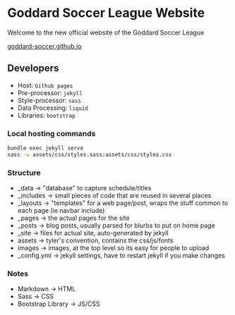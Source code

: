 # Goddard Soccer League Website
Welcome to the new official website of the Goddard Soccer League

[goddard-soccer.github.io](https://goddard-soccer.github.io)

## Developers
- Host: `Github pages`
- Pre-processor: `jekyll`
- Style-processor: `sass`
- Data Processing: `liquid`
- Libraries: `bootstrap`

### Local hosting commands
```bash
bundle exec jekyll serve
sass -w assets/css/styles.sass:assets/css/styles.css
```

### Structure
- _data -> "database" to capture schedule/titles
- _includes -> small pieces of code that are reused in several places
- _layouts -> "templates" for a web page/post, wraps the stuff common to each page (ie navbar include)
- _pages -> the actual pages for the site
- _posts -> blog posts, usually parsed for blurbs to put on home page
- _site -> files for actual site, auto-generated by jekyll
- assets -> tyler's convention, contains the css/js/fonts
- images -> images, at the top level so its easy for people to upload
- _config.yml -> jekyll settings, have to restart jekyll if you make changes

### Notes
- Markdown -> HTML
- Sass -> CSS
- Bootstrap Library -> JS/CSS

